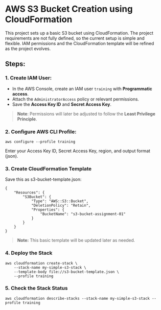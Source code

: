 # AWS S3 Bucket Creation using CloudFormation

This project sets up a basic S3 bucket using CloudFormation. The project requirements are not fully defined, so the current setup is simple and flexible. IAM permissions and the CloudFormation template will be refined as the project evolves.

## Steps:

### 1. Create IAM User:
- In the AWS Console, create an IAM user `training` with **Programmatic access**.
- Attach the `AdministratorAccess` policy or relevant permissions.
- Save the **Access Key ID** and **Secret Access Key**.
> **Note**: Permissions will later be adjusted to follow the **Least Privilege Principle**.

### 2. Configure AWS CLI Profile:
```
aws configure --profile training
```
Enter your Access Key ID, Secret Access Key, region, and output format (json).

### 3. Create CloudFormation Template
Save this as s3-bucket-template.json:
```
{
    "Resources": {
        "S3Bucket": {
            "Type": "AWS::S3::Bucket",
            "DeletionPolicy": "Retain",
            "Properties": {
                "BucketName": "s3-bucket-assignment-01"
            }
        }
    }
}
```
> **Note:** This basic template will be updated later as needed.

### 4. Deploy the Stack
```
aws cloudformation create-stack \
    --stack-name my-simple-s3-stack \
    --template-body file://s3-bucket-template.json \
    --profile training
```

### 5. Check the Stack Status
```
aws cloudformation describe-stacks --stack-name my-simple-s3-stack --profile training
```


